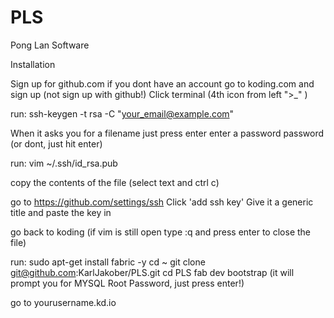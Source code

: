 PLS
===

Pong Lan Software


Installation

Sign up for github.com if you dont have an account
go to koding.com and sign up (not sign up with github!)
Click terminal (4th icon from left  ">_" )

run:
ssh-keygen -t rsa -C "your_email@example.com"

When it asks you for a filename just press enter
enter a password password (or dont, just hit enter)

run:
vim ~/.ssh/id_rsa.pub

copy the contents of the file (select text and ctrl c)

go to https://github.com/settings/ssh
Click 'add ssh key'
Give it a generic title and paste the key in

go back to koding (if vim is still open type :q and press enter to close the file)

run:
sudo apt-get install fabric -y
cd ~
git clone git@github.com:KarlJakober/PLS.git
cd PLS
fab dev bootstrap
  (it will prompt you for MYSQL Root Password, just press enter!)
  
  
go to yourusername.kd.io